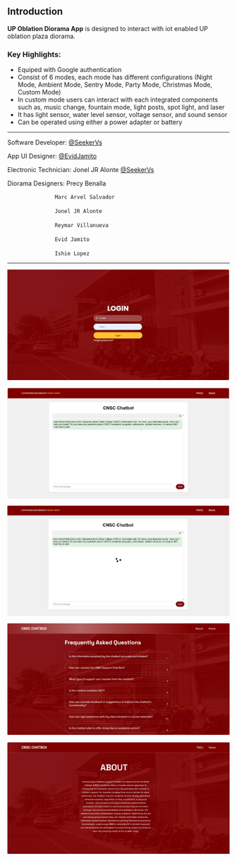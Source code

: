 ## Introduction

**UP Oblation Diorama App** is designed to interact with iot enabled UP oblation plaza diorama.

### Key Highlights:

- Equiped with Google authentication
- Consist of 6 modes, each mode has different configurations (Night Mode, Ambient Mode, Sentry Mode, Party Mode, Christmas Mode, Custom Mode)
- In custom mode users can interact with each integrated components such as, music change, fountain mode, light posts, spot light, and laser
- It has light sensor, water level sensor, voltage sensor, and sound sensor
- Can be operated using either a power adapter or battery

---

Software Developer: [@SeekerVs](https://github.com/SeekerVs)

App UI Designer:  [@EvidJamito](https://github.com/EvidJamito)

Electronic Technician: Jonel JR Alonte
                       [@SeekerVs](https://github.com/SeekerVs)

Diorama Designers: Precy Benalla

                   Marc Arvel Salvador
                   
                   Jonel JR Alonte
                   
                   Reymar Villanueva
                   
                   Evid Jamito
                   
                   Ishie Lopez
                   
 
---

![Login Image](https://raw.githubusercontent.com/seekerVs/CNSC-AI-Support-Website/main/Demo%20Images/login.jpg)

![Main Image](https://raw.githubusercontent.com/seekerVs/CNSC-AI-Support-Website/main/Demo%20Images/main.jpg)

![Loading Image](https://raw.githubusercontent.com/seekerVs/CNSC-AI-Support-Website/main/Demo%20Images/load.jpg)

![FAQ Image](https://raw.githubusercontent.com/seekerVs/CNSC-AI-Support-Website/main/Demo%20Images/faq.jpg)

![About Image](https://raw.githubusercontent.com/seekerVs/CNSC-AI-Support-Website/main/Demo%20Images/about.jpg)
